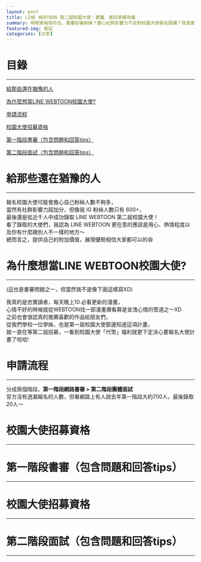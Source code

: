 ```yaml
---
layout: post
title: LINE WEBTOON 第二屆校園大使｜書審、面試準備攻略
summary: 明明資格很符合，書審卻被刷掉？擔心社群影響力不足對校園大使報名躊躇？我是第二屆LINE WEBTOON校園大使，想將從報名到最後錄取的一些心得跟訣竅分享給各位!
featured-img: 面試
categories: [分享]
---
```


# 目錄

***
[給那些還在猶豫的人](#給那些還在猶豫的人)

[為什麼想當LINE WEBTOON校園大使?](#為什麼想當LINEWEBTOON校園大使?)

[申請流程](#申請流程)

[校園大使招募資格](#校園大使招募資格)

[第一階段書審（包含問題和回答tips）](#第一階段書審)

[第二階段面試（包含問題和回答tips）](#第二階段面試)

<a name="給那些還在猶豫的人"/>

# 給那些還在猶豫的人

***
報名校園大使可能會擔心自己粉絲人數不夠多，<br>
當然有社群影響力超加分，但像我 IG 粉絲人數只有 600+，<br>
最後還是從近千人中成功錄取 LINE WEBTOON 第二屆校園大使！<br>
看了錄取的大使們，我認為 LINE WEBTOON 更在意的應該是用心、熱情程度以及你有什麼跟別人不一樣的地方～<br>
總而言之，提供自己的附加價值，展現優勢相信大家都可以的😆<br>

<a name="為什麼想當LINEWEBTOON校園大使?"/>

# 為什麼想當LINE WEBTOON校園大使?

***
(這也是書審問題之一，但當然我不是像下面這樣寫XD)

我真的是忠實讀者，每天晚上10.必看更新的漫畫，<br>
心情不好的時候就從WEBTOON找一部漫畫爆看算是宣洩心情的管道之一XD <br>
之前也會很認真的推薦喜歡的作品給朋友們，<br>
從我們學校一位學姊，也是第一屆校園大使那邊知道這項計畫，<br>
就一直在等第二屆招募，一看到校園大使「代幣」福利就更下定決心要報名大使計畫了哈哈!<br>

<a name="申請流程"/>

# 申請流程

***
分成兩個階段，**第一階段網路書審 > 第二階段團體面試**<br>
官方沒有透漏報名的人數，但看網路上有人說去年第一階段大約700人，最後錄取20人～<br>

<a name="校園大使招募資格"/>

# 校園大使招募資格

***

<a name="第一階段書審"/>

# 第一階段書審（包含問題和回答tips）

***

<a name="校園大使招募資格"/>

# 校園大使招募資格

***

<a name="第二階段面試"/>

# 第二階段面試（包含問題和回答tips）

***